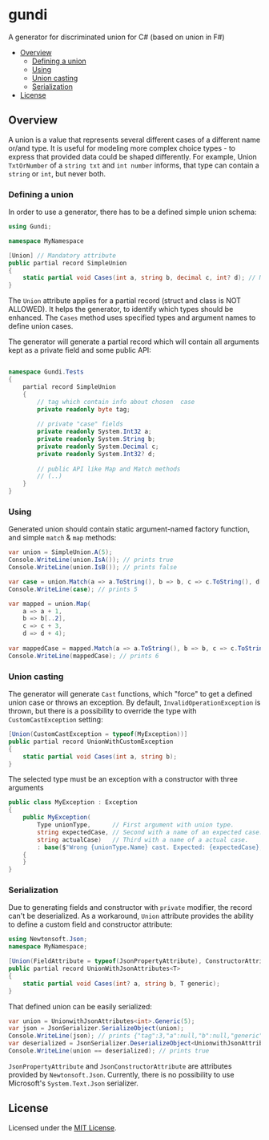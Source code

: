 # gundi
A generator for discriminated union for C# (based on union in F#)

- [Overview](#overview)
  - [Defining a union](#defining-a-union)
  - [Using](#using)
  - [Union casting](#union-casting)
  - [Serialization](#serialization)
- [License](#license)

## Overview
A union is a value that represents several different cases of a different name or/and type. It is useful for modeling more complex choice types - to express that provided data could be shaped differently. For example, Union `TxtOrNumber` of a `string txt` and `int number` informs, that type can contain a `string` or `int`, but never both.

### Defining a union
In order to use a generator, there has to be a defined simple union schema:
```csharp
using Gundi;

namespace MyNamespace

[Union] // Mandatory attribute
public partial record SimpleUnion
{
    static partial void Cases(int a, string b, decimal c, int? d); // Mandatory function. `static partial void Cases` is a must-have
}
```

The `Union` attribute applies for a partial record (struct and class is NOT ALLOWED). It helps the generator, to identify which types should be enhanced.
The `Cases` method uses specified types and argument names to define union cases.

The generator will generate a partial record which will contain all arguments kept as a private field and some public API:
```csharp

namespace Gundi.Tests
{
    partial record SimpleUnion
    {
        // tag which contain info about chosen  case
        private readonly byte tag;
        
        // private "case" fields
        private readonly System.Int32 a;
        private readonly System.String b;
        private readonly System.Decimal c;
        private readonly System.Int32? d;
        
        // public API like Map and Match methods
        // (..)
    }
}
```

### Using
Generated union should contain static argument-named factory function, and simple `match` & `map` methods:
```csharp
var union = SimpleUnion.A(5);
Console.WriteLine(union.IsA()); // prints true
Console.WriteLine(union.IsB()); // prints false

var case = union.Match(a => a.ToString(), b => b, c => c.ToString(), d => d.ToString());
Console.WriteLine(case); // prints 5

var mapped = union.Map(
    a => a + 1,
    b => b[..2],
    c => c + 3,
    d => d + 4);
    
var mappedCase = mapped.Match(a => a.ToString(), b => b, c => c.ToString(), d => d.ToString());
Console.WriteLine(mappedCase); // prints 6

```

### Union casting

The generator will generate `Cast` functions, which "force" to get a defined union case or throws an exception. By default, `InvalidOperationException` is thrown, but there is a possibility to override the type with `CustomCastException` setting:
```csharp
[Union(CustomCastException = typeof(MyException))]
public partial record UnionWithCustomException
{
    static partial void Cases(int a, string b);
}
```
The selected type must be an exception with a constructor with three arguments

```csharp
public class MyException : Exception
{
    public MyException(
        Type unionType,      // First argument with union type.
        string expectedCase, // Second with a name of an expected case.
        string actualCase)   // Third with a name of a actual case.
        : base($"Wrong {unionType.Name} cast. Expected: {expectedCase}, Actual: {actualCase}")
    {
    }
}
```

### Serialization

Due to generating fields and constructor with `private` modifier, the record can't be deserialized. As a workaround, `Union` attribute provides the ability to define a custom field and constructor attribute:

```csharp
using Newtonsoft.Json; 
namespace MyNamespace;

[Union(FieldAttribute = typeof(JsonPropertyAttribute), ConstructorAttribute = typeof(JsonConstructorAttribute))]
public partial record UnionWithJsonAttributes<T>
{
    static partial void Cases(int? a, string b, T generic);
}
```

That defined union can be easily serialized:

```csharp
var union = UnionwithJsonAttributes<int>.Generic(5);
var json = JsonSerializer.SerializeObject(union);
Console.WriteLine(json); // prints {"tag":3,"a":null,"b":null,"generic":5}
var deserialized = JsonSerializer.DeserializeObject<UnionwithJsonAttributes<int>>(json);
Console.WriteLine(union == deserialized); // prints true
```

`JsonPropertyAttribute` and `JsonConstructorAttribute` are attributes provided by `Newtonsoft.Json`. Currently, there is no possibility to use Microsoft's `System.Text.Json` serializer.

## License
Licensed under the [MIT License](LICENSE.txt).

